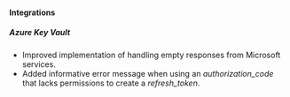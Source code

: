 
#### Integrations
##### Azure Key Vault
- Improved implementation of handling empty responses from Microsoft services.
- Added informative error message when using an *authorization_code* that lacks permissions to create a *refresh_token*. 
